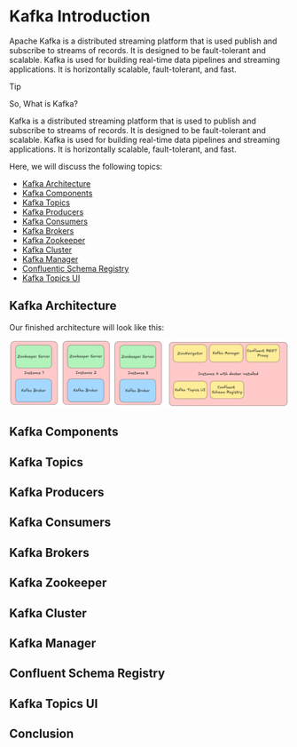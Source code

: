 # Kafka Introduction

Apache Kafka is a distributed streaming platform that is used publish and subscribe to streams of records. It is designed to be fault-tolerant and scalable. Kafka is used for building real-time data pipelines and streaming applications. It is horizontally scalable, fault-tolerant, and fast.

> [!Tip]
> So, What is Kafka?

Kafka is a distributed streaming platform that is used to publish and subscribe to streams of records. It is designed to be fault-tolerant and scalable. Kafka is used for building real-time data pipelines and streaming applications. It is horizontally scalable, fault-tolerant, and fast.

Here, we will discuss the following topics:

- [Kafka Architecture](#kafka-architecture)
- [Kafka Components](#kafka-components)
- [Kafka Topics](#kafka-topics)
- [Kafka Producers](#kafka-producers)
- [Kafka Consumers](#kafka-consumers)
- [Kafka Brokers](#kafka-brokers)
- [Kafka Zookeeper](#kafka-zookeeper)
- [Kafka Cluster](#kafka-cluster)
- [Kafka Manager](#kafka-manager)
- [Confluentic Schema Registry](#confluent-schema-registry)
- [Kafka Topics UI](#kafka-topics-ui)

## Kafka Architecture

Our finished architecture will look like this:

![Kafka Architecture](../images/kafka-architecture.png)

## Kafka Components

## Kafka Topics

## Kafka Producers

## Kafka Consumers

## Kafka Brokers

## Kafka Zookeeper

## Kafka Cluster

## Kafka Manager

## Confluent Schema Registry

## Kafka Topics UI

## Conclusion
